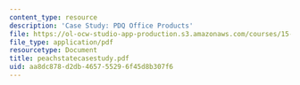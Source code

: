 ```yaml
---
content_type: resource
description: 'Case Study: PDQ Office Products'
file: https://ol-ocw-studio-app-production.s3.amazonaws.com/courses/15-057-systems-optimization-spring-2003/aa8dc878d2db465755296f45d8b307f6_peachstatecasestudy.pdf
file_type: application/pdf
resourcetype: Document
title: peachstatecasestudy.pdf
uid: aa8dc878-d2db-4657-5529-6f45d8b307f6
---
```

